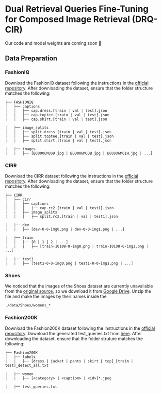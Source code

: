 # Dual Retrieval Queries Fine-Tuning for Composed Image Retrieval (DRQ-CIR)
Our code and model weights are coming soon 🚀

## Data Preparation
### FashionIQ
Download the FashionIQ dataset following the instructions in the [official repository](https://github.com/XiaoxiaoGuo/fashion-iq). After downloading the dataset, ensure that the folder structure matches the following:
```
├── FASHIONIQ
│   ├── captions
|   |   ├── cap.dress.[train | val | test].json
|   |   ├── cap.toptee.[train | val | test].json
|   |   ├── cap.shirt.[train | val | test].json

│   ├── image_splits
|   |   ├── split.dress.[train | val | test].json
|   |   ├── split.toptee.[train | val | test].json
|   |   ├── split.shirt.[train | val | test].json

│   ├── images
|   |   ├── [B00006M009.jpg | B00006M00B.jpg | B00006M6IH.jpg | ...]
```
### CIRR
Download the CIRR dataset following the instructions in the [official repository](https://github.com/Cuberick-Orion/CIRR). After downloading the dataset, ensure that the folder structure matches the following:
```
├── CIRR
│   ├── cirr
|   |   ├── captions
|   |   |   ├── cap.rc2.[train | val | test1].json
|   |   ├── image_splits
|   |   |   ├── split.rc2.[train | val | test1].json

│   ├── dev
|   |   ├── [dev-0-0-img0.png | dev-0-0-img1.png | ...]

│   ├── train
|   |   ├── [0 | 1 | 2 | ...]
|   |   |   ├── [train-10108-0-img0.png | train-10108-0-img1.png | ...]

│   ├── test1
|   |   ├── [test1-0-0-img0.png | test1-0-0-img1.png | ...]
```
### Shoes
We noticed that the images of the Shoes dataset are currently unavailable from the [original source](https://github.com/XiaoxiaoGuo/fashion-retrieval/tree/master/dataset), so we download it from [Google Drive](https://drive.google.com/file/d/18DEWXvuyp2vXHv4tAw6fcD2ehEtrvyIL/view?usp=sharing). Unzip the file and make the images by their names inside the
```
./data/Shoes/womens_*
```
### Fashion200K
Download the Fashion200K dataset following the instructions in the [official repository](https://github.com/xthan/fashion-200k). Download the generated test_queries.txt from [here](https://storage.googleapis.com/image_retrieval_css/test_queries.txt). After downloading the dataset, ensure that the folder struture matches the following:
```
├── Fashion200K
│   ├── labels
|   |   ├── [dress | jacket | pants | skirt | top]_[train | test]_detect_all.txt

│   ├── women
|   |   ├── [<category> | <caption> | <id>]*.jpeg

│   ├── test_queries.txt
```
